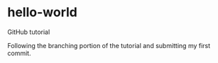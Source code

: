 # hello-world
GitHub tutorial

Following the branching portion of the tutorial and submitting my first commit.

